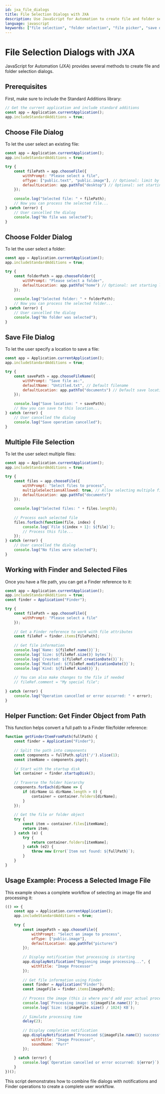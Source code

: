 ```yaml
---
id: jxa_file_dialogs
title: File Selection Dialogs with JXA
description: Use JavaScript for Automation to create file and folder selection dialogs
language: javascript
keywords: ["file selection", "folder selection", "file picker", "save dialog", "finder integration"]
---
```


# File Selection Dialogs with JXA

JavaScript for Automation (JXA) provides several methods to create file and folder selection dialogs.

## Prerequisites

First, make sure to include the Standard Additions library:

```javascript
// Get the current application and include standard additions
const app = Application.currentApplication();
app.includeStandardAdditions = true;
```

## Choose File Dialog

To let the user select an existing file:

```javascript
const app = Application.currentApplication();
app.includeStandardAdditions = true;

try {
    const filePath = app.chooseFile({
        withPrompt: "Please select a file",
        ofType: ["public.text", "public.image"], // Optional: limit by file types
        defaultLocation: app.pathTo("desktop") // Optional: set starting location
    });
    
    console.log("Selected file: " + filePath);
    // Now you can process the selected file...
} catch (error) {
    // User cancelled the dialog
    console.log("No file was selected");
}
```

## Choose Folder Dialog

To let the user select a folder:

```javascript
const app = Application.currentApplication();
app.includeStandardAdditions = true;

try {
    const folderPath = app.chooseFolder({
        withPrompt: "Please select a folder",
        defaultLocation: app.pathTo("home") // Optional: set starting location
    });
    
    console.log("Selected folder: " + folderPath);
    // Now you can process the selected folder...
} catch (error) {
    // User cancelled the dialog
    console.log("No folder was selected");
}
```

## Save File Dialog

To let the user specify a location to save a file:

```javascript
const app = Application.currentApplication();
app.includeStandardAdditions = true;

try {
    const savePath = app.chooseFileName({
        withPrompt: "Save file as:",
        defaultName: "Untitled.txt", // Default filename
        defaultLocation: app.pathTo("documents") // Default save location
    });
    
    console.log("Save location: " + savePath);
    // Now you can save to this location...
} catch (error) {
    // User cancelled the dialog
    console.log("Save operation cancelled");
}
```

## Multiple File Selection

To let the user select multiple files:

```javascript
const app = Application.currentApplication();
app.includeStandardAdditions = true;

try {
    const files = app.chooseFile({
        withPrompt: "Select files to process",
        multipleSelectionsAllowed: true, // Allow selecting multiple files
        defaultLocation: app.pathTo("documents")
    });
    
    console.log("Selected files: " + files.length);
    
    // Process each selected file
    files.forEach(function(file, index) {
        console.log(`File ${index + 1}: ${file}`);
        // Process this file...
    });
} catch (error) {
    // User cancelled the dialog
    console.log("No files were selected");
}
```

## Working with Finder and Selected Files

Once you have a file path, you can get a Finder reference to it:

```javascript
const app = Application.currentApplication();
app.includeStandardAdditions = true;
const finder = Application("Finder");

try {
    const filePath = app.chooseFile({
        withPrompt: "Please select a file"
    });
    
    // Get a Finder reference to work with file attributes
    const fileRef = finder.items[filePath];
    
    // Get file information
    console.log(`Name: ${fileRef.name()}`);
    console.log(`Size: ${fileRef.size()} bytes`);
    console.log(`Created: ${fileRef.creationDate()}`);
    console.log(`Modified: ${fileRef.modificationDate()}`);
    console.log(`Kind: ${fileRef.kind()}`);
    
    // You can also make changes to the file if needed
    // fileRef.comment = "My special file";
    
} catch (error) {
    console.log("Operation cancelled or error occurred: " + error);
}
```

## Helper Function: Get Finder Object from Path

This function helps convert a full path to a Finder file/folder reference:

```javascript
function getFinderItemFromPath(fullPath) {
    const finder = Application("Finder");
    
    // Split the path into components
    const components = fullPath.split('/').slice(1);
    const itemName = components.pop();
    
    // Start with the startup disk
    let container = finder.startupDisk();
    
    // Traverse the folder hierarchy
    components.forEach(dirName => {
        if (dirName && dirName.length > 0) {
            container = container.folders[dirName];
        }
    });
    
    // Get the file or folder object
    try {
        const item = container.files[itemName];
        return item;
    } catch (e) {
        try {
            return container.folders[itemName];
        } catch (e2) {
            throw new Error(`Item not found: ${fullPath}`);
        }
    }
}
```

## Usage Example: Process a Selected Image File

This example shows a complete workflow of selecting an image file and processing it:

```javascript
(() => {
    const app = Application.currentApplication();
    app.includeStandardAdditions = true;
    
    try {
        const imagePath = app.chooseFile({
            withPrompt: "Select an image to process",
            ofType: ["public.image"],
            defaultLocation: app.pathTo("pictures")
        });
        
        // Display notification that processing is starting
        app.displayNotification("Beginning image processing...", {
            withTitle: "Image Processor"
        });
        
        // Get file information using Finder
        const finder = Application("Finder");
        const imageFile = finder.items[imagePath];
        
        // Process the image (this is where you'd add your actual processing logic)
        console.log(`Processing image: ${imageFile.name()}`);
        console.log(`Size: ${imageFile.size() / 1024} KB`);
        
        // Simulate processing time
        delay(2);
        
        // Display completion notification
        app.displayNotification(`Processed ${imageFile.name()} successfully!`, {
            withTitle: "Image Processor",
            soundName: "Purr"
        });
        
    } catch (error) {
        console.log(`Operation cancelled or error occurred: ${error}`);
    }
})();
```

This script demonstrates how to combine file dialogs with notifications and Finder operations to create a complete user workflow.